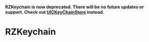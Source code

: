 #### RZKeychain is now deprecated. There will be no future updates or support. Check out [UICKeyChainStore](https://github.com/kishikawakatsumi/UICKeyChainStore) instead.

# RZKeychain

